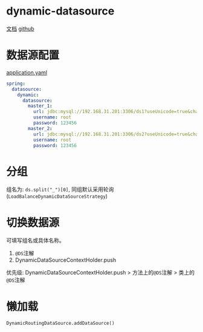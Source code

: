 # dynamic-datasource
[文档](https://www.kancloud.cn/tracy5546/dynamic-datasource/2264611)
[github](https://github.com/baomidou/dynamic-datasource)

# 数据源配置
[application.yaml](src%2Fmain%2Fresources%2Fapplication.yaml)
```yaml
spring:
  datasource:
    dynamic:
      datasource:
        master_1:
          url: jdbc:mysql://192.168.31.201:3306/ds1?useUnicode=true&characterEncoding=utf8&serverTimezone=GMT%2B8
          username: root
          password: 123456
        master_2:
          url: jdbc:mysql://192.168.31.201:3306/ds2?useUnicode=true&characterEncoding=utf8&serverTimezone=GMT%2B8
          username: root
          password: 123456
```

# 分组
组名为: `ds.split("_")[0]`, 同组默认采用轮询(`LoadBalanceDynamicDataSourceStrategy`)

# 切换数据源
可填写组名或具体名称。
1. `@DS`注解
2. DynamicDataSourceContextHolder.push

优先级: DynamicDataSourceContextHolder.push > 方法上的`@DS`注解 > 类上的`@DS`注解

# 懒加载
`DynamicRoutingDataSource.addDataSource()`

